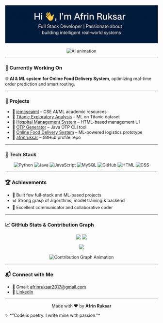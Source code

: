 <p align="center">
  <img src="https://raw.githubusercontent.com/afrinruksar/afrinruksar/5eabc189a884af355d7b95208e88b19b9be1c5b6/GitImage.png" />
</p>

<p align="center">
  <img src="https://media.giphy.com/media/L1R1tvI9svkIWwpVYr/giphy.gif" width="400px" alt="AI animation" />
</p>

---

### 🌱 Currently Working On
🌐  **AI & ML system for Online Food Delivery System**, optimizing real-time order prediction and smart routing.

---

### 🚀 Projects

- 🔹 [iemcseaiml](https://github.com/afrinruksar/iemcseaiml) – CSE AI/ML academic resources  
- 🔹 [Titanic Exploratory Analysis](https://github.com/afrinruksar/Titanic-Exploratory-Anlysis) – ML on Titanic dataset  
- 🔹 [Hospital Management System](https://github.com/afrinruksar/Hospital-Management-System) – HTML-based management UI  
- 🔹 [OTP Generator](https://github.com/afrinruksar/OTP-Generator) – Java OTP CLI tool  
- 🔹 [Online Food Delivery System](https://github.com/afrinruksar/Online-Food-Delivery-System) – ML-powered logistics prototype  
- 🔹 [afrinruksar](https://github.com/afrinruksar/afrinruksar) – GitHub profile repo  

---

### 🧰 Tech Stack

<p align="center">
  <img src="https://cdn.jsdelivr.net/gh/devicons/devicon/icons/python/python-original.svg" width="50" title="Python"/>
  <img src="https://cdn.jsdelivr.net/gh/devicons/devicon/icons/java/java-original.svg" width="50" title="Java"/>
  <img src="https://cdn.jsdelivr.net/gh/devicons/devicon/icons/javascript/javascript-original.svg" width="50" title="JavaScript"/>
  <img src="https://cdn.jsdelivr.net/gh/devicons/devicon/icons/mysql/mysql-original.svg" width="50" title="MySQL"/>
  <img src="https://cdn.jsdelivr.net/gh/devicons/devicon/icons/github/github-original.svg" width="50" title="GitHub"/>
  <img src="https://cdn.jsdelivr.net/gh/devicons/devicon/icons/html5/html5-original.svg" width="50" title="HTML"/>
  <img src="https://cdn.jsdelivr.net/gh/devicons/devicon/icons/css3/css3-original.svg" width="50" title="CSS"/>
</p>

---

### 🏆 Achievements

- 🥇 Built few full-stack and ML-based projects  
- 📊 Strong grasp of algorithms, model training & backend    
- 🌟 Excellent communicator and collaborative coder  

---

### 📈 GitHub Stats & Contribution Graph

<p align="center">
  <img src="https://github-readme-stats.vercel.app/api?username=afrinruksar&show_icons=true&theme=radical" width="48%" />
  <img src="https://github-readme-stats.vercel.app/api/top-langs/?username=afrinruksar&layout=compact&theme=radical" width="48%" />
</p>

<p align="center">
  <img src="https://github-profile-trophy.vercel.app/?username=afrinruksar&theme=onestar&margin-w=15" />
</p>

<p align="center">
  <img src="https://github-readme-activity-graph.cyclic.app/graph?username=afrinruksar&theme=react-dark&hide_border=true" alt="Contribution Graph Animation" />
</p>

---

### 📬 Connect with Me

- 📧 Gmail: afrinruksar2017@gmail.com  
- 🔗 [LinkedIn](https://linkedin.com/in/afrin-ruksar-8b57b128b)  

---

<p align="center">
  Made with ❤️ by <strong>Afrin Ruksar</strong>
</p>
✨ *"Code is poetry. I write mine with passion."*
